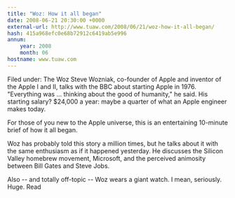 ```yaml
---
title: "Woz: How it all began"
date: 2008-06-21 20:30:00 +0000
external-url: http://www.tuaw.com/2008/06/21/woz-how-it-all-began/
hash: 415a968efc0e68b72912c6419ab5e996
annum:
    year: 2008
    month: 06
hostname: www.tuaw.com
---
```


Filed under: The Woz
Steve Wozniak, co-founder of Apple and inventor of the Apple I and II, talks with the BBC about starting Apple in 1976. "Everything was ... thinking about the good of humanity," he said. His starting salary? $24,000 a year: maybe a quarter of what an Apple engineer makes today. 

For those of you new to the Apple universe, this is an entertaining 10-minute brief of how it all began. 

Woz has probably told this story a million times, but he talks about it with the same enthusiasm as if it happened yesterday. He discusses the Silicon Valley homebrew movement, Microsoft, and the perceived animosity between Bill Gates and Steve Jobs.

Also -- and totally off-topic -- Woz wears a giant watch. I mean, seriously. Huge.
Read
